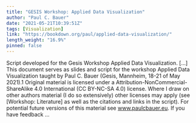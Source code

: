 ```yaml
---
title: "GESIS Workshop: Applied Data Visualization"
author: "Paul C. Bauer"
date: "2021-05-21T10:39:51Z"
tags: [Visualization]
link: "https://bookdown.org/paul/applied-data-visualization/"
length_weight: "16.9%"
pinned: false
---
```


Script developed for the Gesis Workshop Applied Data Visualization. [...] This document serves as slides and script for the workshop Applied Data Visualization taught by Paul C. Bauer (Gesis, Mannheim, 18-21 of May 2021).1 Original material is licensed under a Attribution-NonCommercial-ShareAlike 4.0 International (CC BY-NC-SA 4.0) license. Where I draw on other authors material (I do so extensively) other licenses may apply (see [Workshop: Literature] as well as the citations and links in the script). For potential future versions of this material see www.paulcbauer.eu. If you have feedback ...
